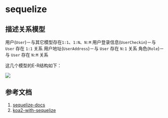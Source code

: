 # sequelize

## 描述关系模型

用户(`User`)－与其它模型存在`1:1`、`1:N`、`N:M`
用户登录信息(`UserCheckin`)－与 `User` 存在 `1:1` 关系
用户地址(`UserAddress`)－与 `User` 存在 `N:1` 关系
角色(`Role`)－与 `User` 存在 `N:M` 关系

这几个模型的E-R结构如下：

![](https://dn-cnode.qbox.me/Fno1hzNb3V0m7uAxIG_SuEubEdx0)

## 参考文档

1. [sequelize-docs](https://demopark.github.io/sequelize-docs-Zh-CN/)
2. [koa2-with-sequelize](https://github.com/fengyun2/koa2-with-sequelize)